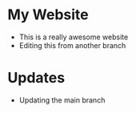 # My Website

- This is a really awesome website
- Editing this from another branch

# Updates
- Updating the main branch

